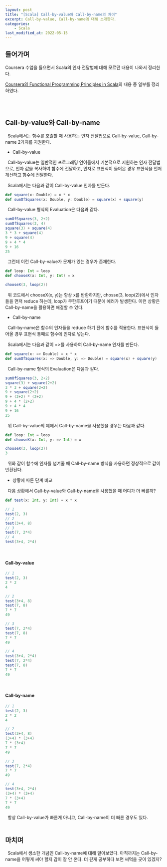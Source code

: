 ```yaml
---
layout: post
title: "[Scala] Call-by-value와 Call-by-name의 차이"
excerpt: Call-by-value, Call-by-name에 대해 소개한다.
categories:
    - Scala
last_modified_at: 2022-05-15
---
```


## 들어가며

Coursera 수업을 들으면서 Scala의 인자 전달법에 대해 모르던 내용이 나와서 정리한다.

[Coursera의 Functional Programming Principles in Scala](https://www.coursera.org/learn/scala2-functional-programming)의 내용 중 일부를 정리하였다.

<br/><br/>

## Call-by-value와 Call-by-name

&nbsp; Scala에서는 함수를 호출할 때 사용하는 인자 전달법으로 Call-by-value, Call-by-name 2가지를 지원한다.

- Call-by-value 

&nbsp; Call-by-value는 일반적인 프로그래밍 언어들에서 기본적으로 지원하는 인자 전달법으로, 인자 값을 복사하여 함수에 전달하고, 인자로 표현식이 들어온 경우 표현식을 먼저 계산하고 함수에 전달한다.

&nbsp; Scala에서는 다음과 같이 Call-by-value 인자를 만든다.

```scala
def square(x: Double) = x * x
def sumOfSquares(x: Double, y: Double) = square(x) + square(y)
```

&nbsp; Call-by-value 형식의 Evaluation은 다음과 같다.

```scala
sumOfSquares(3, 2+2)
sumOfSquares(3, 4)
square(3) + square(4)
3 * 3 + square(4)
9 + square(4)
9 + 4 * 4
9 + 16
25
```

&nbsp; 그런데 이런 Call-by-value가 문제가 있는 경우가 존재한다.

```scala
def loop: Int = loop
def chooseX(x: Int, y: Int) = x

chooseX(3, loop(2))
```
&nbsp; 위 코드에서 chooseX(x, y)는 항상 x를 반환하지만, chosse(3, loop(2))에서 인자들을 먼저 reduce 하는데, loop가 무한루프이기 때문에 에러가 발생한다. 이런 상황은 Call-by-name을 활용하면 해결할 수 있다.

- Call-by-name

&nbsp; Call-by-name은 함수의 인자들을 reduce 하기 전에 함수를 적용한다. 표현식이 들어올 경우 표현식 통째로 함수에 인자로 넣는다.

&nbsp; Scala에서는 다음과 같이 =>를 사용하여 Call-by-name 인자를 만든다.

```scala
def square(x: => Double) = x * x
def sumOfSquares(x: => Double, y: => Double) = square(x) + square(y)
```

&nbsp; Call-by-name 형식의 Evaluation은 다음과 같다.

```scala
sumOfSquares(3, 2+2)
square(3) + square(2+2)
3 * 3 + square(2+2)
9 + square(2+2)
9 + (2+2) * (2+2)
9 + 4 * (2+2)
9 + 4 * 4
9 + 16
25
```

&nbsp; 위 Call-by-value의 예에서 Call-by-name을 사용했을 경우는 다음과 같다.

```scala
def loop: Int = loop
def chooseX(x: Int, y: => Int) = x

chooseX(3, loop(2))
3
```
&nbsp; 위와 같이 함수에 인자를 넘겨줄 때 Call-by-name 방식을 사용하면 정상적으로 값이 반환된다.

- 상황에 따른 단계 비교

&nbsp; 다음 상황에서 Call-by-value와 Call-by-name을 사용했을 때 어디가 더 빠를까?

```scala
def test(x: Int, y: Int) = x * x

// 1
test(2, 3)
// 2
test(3+4, 8)
// 3
test(7, 2*4)
// 4
test(3+4, 2*4)
```
<br/>

#### Call-by-value
```scala
// 1
test(2, 3)
2 * 2
4

// 2
test(3+4, 8)
test(7, 8)
7 * 7
49

// 3
test(7, 2*4)
test(7, 8)
7 * 7
49

// 4
test(3+4, 2*4)
test(7, 2*4)
test(7, 8)
7 * 7
49
```
<br/>

#### Call-by-name
```scala
// 1
test(2, 3)
2 * 2
4

// 2
test(3+4, 8)
(3+4) * (3+4)
7 * (3+4)
7 * 7
49

// 3
test(7, 2*4)
7 * 7
49

// 4
test(3+4, 2*4)
(3+4) * (3+4)
7 * (3+4)
7 * 7
49
```
&nbsp; 항상 Call-by-value가 빠른게 아니고, Call-by-name이 더 빠른 경우도 있다.
<br/><br/>

## 마치며

&nbsp; Scala에서 생소한 개념인 Call-by-name에 대해 알아보았다. 아직까지는 Call-by-name을 어떻게 써야 할지 감이 잘 안 온다. 더 깊게 공부하다 보면 써먹을 곳이 있겠지?